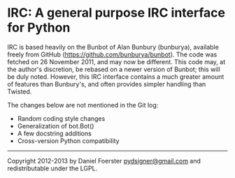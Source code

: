 IRC: A general purpose IRC interface for Python
===============================================

IRC is based heavily on the Bunbot of Alan Bunbury (bunburya), available freely
from GitHub (https://github.com/bunburya/bunbot). The code was fetched on
26 November 2011, and may now be different. This code may, at the author's
discretion, be rebased on a newer version of Bunbot; this will be duly noted.
However, this IRC interface contains a much greater amount of features than
Bunbury's, and often provides simpler handling than Twisted.

The changes below are not mentioned in the Git log:

* Random coding style changes
* Generalization of bot.Bot()
* A few docstring additions
* Cross-version Python compatibility

--------------------------------------------------------------------------------

Copyright 2012-2013 by Daniel Foerster <pydsigner@gmail.com> and
redistributable under the LGPL.
